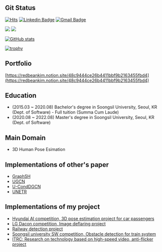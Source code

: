 
## Git Status 

[![Hits](https://hits.seeyoufarm.com/api/count/incr/badge.svg?url=https%3A%2F%2Fgithub.com%2Ftamasino52%2Ftamasino52&count_bg=%239426E7&title_bg=%23272727&icon=&icon_color=%23E7E7E7&title=hits&edge_flat=true)](https://hits.seeyoufarm.com)
[![Linkedin Badge](https://img.shields.io/badge/-LinkedIn-blue?style=flat-square&logo=Linkedin&logoColor=white&link=https://www.linkedin.com/in/seong-yun-byeon-8183a8113/)](https://www.linkedin.com/in/%EB%AF%BC%EC%84%9D-%EA%B9%80-31409722a/)
[![Gmail Badge](https://img.shields.io/badge/Gmail-d14836?style=flat-square&logo=Gmail&logoColor=white&link=mailto:tamasino52@gmail.com)](mailto:tamasino52@gmail.com)

<img src="https://img.shields.io/badge/PyTorch-EE4C2C?style=flat-square&logo=Pytorch&logoColor=white"/></a>
<img src="https://img.shields.io/badge/Tensorflow-FF6F00?style=flat-square&logo=TensorFlow&logoColor=white"/></a>               


[![GitHub stats](https://github-readme-stats.vercel.app/api?username=tamasino52&count_private=true&show_icons=true)](https://github.com/anuraghazra/github-readme-stats)

[![trophy](https://github-profile-trophy.vercel.app/?username=tamasino52&row=1&column=5)](https://github.com/tamasino52)

	
## Portfolio
[https://redbeankim.notion.site/48c9444ce26b4411bbf9b2163455fbd4](https://redbeankim.notion.site/48c9444ce26b4411bbf9b2163455fbd4)

## Education
  - (2015.03 ~  2020.08) Bachelor's degree in Soongsil University, Seoul, KR (Dept. of Software)
            - Full tuition (Summa Cum Laude)
  - (2020.08 ~ 2022.08) Master's degree in Soongsil University, Seoul, KR (Dept. of Software)

	
## Main Domain
  - 3D Human Pose Esimation

## Implementations of other's paper
- [GraphSH](https://github.com/tamasino52/GraphSH)
- [UGCN](https://github.com/tamasino52/UGCN)
- [U-CondDGCN](https://github.com/tamasino52/U-CondDGCN)
- [UNETR](https://github.com/tamasino52/UNETR)

## Implementations of my project
- [Hyundai AI competition, 3D pose estimation project for car passengers](https://github.com/tamasino52/Safety-Pose)
- [LG Dacon competition, Image deflaring project](https://github.com/tamasino52/AntiFlareNet)
- [Railway detection project](https://github.com/tamasino52/Railway_detection)
- [Soongsil university SW competition, Obstacle detection for train system](https://github.com/tamasino52/Railroad_and_Obstacle_detection)
- [ITRC: Research on technology based on high-speed video, anti-flicker project](https://github.com/tamasino52/Anti_Flicker)

